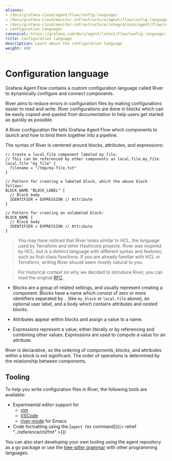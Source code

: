 ```yaml
---
aliases:
- /docs/grafana-cloud/agent/flow/config-language/
- /docs/grafana-cloud/monitor-infrastructure/agent/flow/config-language/
- /docs/grafana-cloud/monitor-infrastructure/integrations/agent/flow/config-language/
- configuration-language/
canonical: https://grafana.com/docs/agent/latest/flow/config-language/
title: Configuration language
description: Learn about the configuration language
weight: 400
---
```


# Configuration language

Grafana Agent Flow contains a custom configuration language called River to
dynamically configure and connect components.

River aims to reduce errors in configuration files by making configurations
easier to read and write. River configurations are done in blocks which can be
easily copied-and-pasted from documentation to help users get started as
quickly as possible.

A River configuration file tells Grafana Agent Flow which components to launch
and how to bind them together into a pipeline.

The syntax of River is centered around blocks, attributes, and expressions:

```river
// Create a local.file component labeled my_file.
// This can be referenced by other components as local.file.my_file.
local.file "my_file" {
  filename = "/tmp/my-file.txt"
}

// Pattern for creating a labeled block, which the above block follows:
BLOCK_NAME "BLOCK_LABEL" {
  // Block body
  IDENTIFIER = EXPRESSION // Attribute
}

// Pattern for creating an unlabeled block:
BLOCK_NAME {
  // Block body
  IDENTIFIER = EXPRESSION // Attribute
}
```

> You may have noticed that River looks similar to HCL, the language used by
> Terraform and other Hashicorp projects. River was inspired by HCL, but is a
> distinct language with different syntax and features, such as first-class
> functions. If you are already familiar with HCL or Terraform, writing River
> should seem mostly natural to you.

> For historical context on why we decided to introduce River, you can read the
> original [RFC][].

* Blocks are a group of related settings, and usually represent creating a
  component. Blocks have a name which consist of zero or more identifiers
  separated by `.` (like `my_block` or `local.file` above), an optional user
  label, and a body which contains attributes and nested blocks.

* Attributes appear within blocks and assign a value to a name.

* Expressions represent a value, either literally or by referencing and
  combining other values. Expressions are used to compute a value for an
  attribute.

River is declarative, so the ordering of components, blocks, and attributes
within a block is not significant. The order of operations is determined by the
relationship between components.

[RFC]: https://github.com/grafana/agent/blob/97a55d0d908b26dbb1126cc08b6dcc18f6e30087/docs/rfcs/0005-river.md

## Tooling

To help you write configuration files in River, the following tools are available:

* Experimental editor support for
  * [vim](https://github.com/rfratto/vim-river)
  * [VSCode](https://github.com/rfratto/vscode-river)
  * [river-mode](https://github.com/jdbaldry/river-mode) for Emacs
* Code formatting using the [`agent fmt` command]({{< relref "../reference/cli/fmt" >}})

You can also start developing your own tooling using the agent repository as a
go package or use the [tree-sitter
grammar](https://github.com/grafana/tree-sitter-river) with other programming languages.
